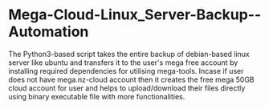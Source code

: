 # Mega-Cloud-Linux_Server-Backup--Automation
The Python3-based script takes the entire backup of debian-based linux server like ubuntu and transfers it to the user's mega free account by installing required dependencies for utilising mega-tools. Incase if user does not have mega.nz-cloud account then it creates the free mega 50GB cloud account for user and helps to upload/download their files directly using binary executable file with more functionalities.
